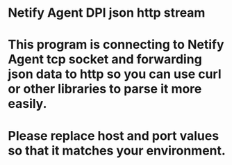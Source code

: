 # Netify Agent DPI json http stream
# 
#
# This program is connecting to Netify Agent tcp socket and forwarding json data to http so you can use curl or other libraries to parse it more easily.
#
#
# Please replace host and port values so that it matches your environment.